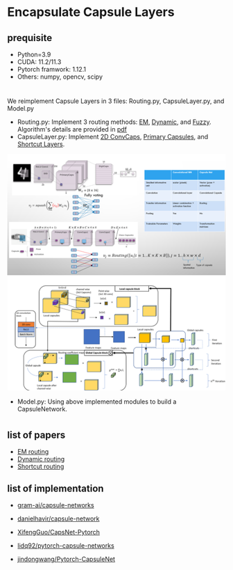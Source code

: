 # Encapsulate Capsule Layers


## prequisite
- Python=3.9
- CUDA: 11.2/11.3
- Pytorch framwork: 1.12.1
- Others: numpy, opencv, scipy
#
We reimplement Capsule Layers in 3 files: Routing.py, CapsuleLayer.py, and Model.py
- Routing.py: Implement 3 routing methods: [EM](Capsules/Routing.py#L16), [Dynamic](Capsules/Routing.py#70), and [Fuzzy](Capsules/Routing.py#L105). Algorithm's details are provided in [pdf](Algorithm.pdf)
- CapsuleLayer.py: Implement [2D ConvCaps](), [Primary Capsules](), and [Shortcut Layers]().

![alt text](image/4.png)
![alt text](image/5.png)
- Model.py: Using above implemented modules to build a CapsuleNetwork.

#

## list of papers
- [EM routing](https://openreview.net/pdf?id=HJWLfGWRb)
- [Dynamic routing](https://arxiv.org/pdf/1710.09829.pdf)
- [Shortcut routing](https://search.ieice.org/bin/pdf_link.php?category=A&fname=e104-a_8_1043&lang=E&year=2021)

## list of implementation
- [gram-ai/capsule-networks](https://github.com/gram-ai/capsule-networks)

- [danielhavir/capsule-network](https://github.com/danielhavir/capsule-network)

- [XifengGuo/CapsNet-Pytorch](https://github.com/XifengGuo/CapsNet-Pytorch)

- [lidq92/pytorch-capsule-networks](https://github.com/lidq92/pytorch-capsule-networks)

- [jindongwang/Pytorch-CapsuleNet](https://github.com/jindongwang/Pytorch-CapsuleNet)